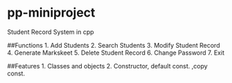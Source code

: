 # pp-miniproject
Student Record System in cpp

##Functions
	1. Add Students
	2. Search Students
	3. Modify Student Record
	4. Generate Markskeet
	5. Delete Student Record
	6. Change Password
	7. Exit
	
##Features
	1. Classes and objects
	2. Constructor, default const. ,copy const. 


